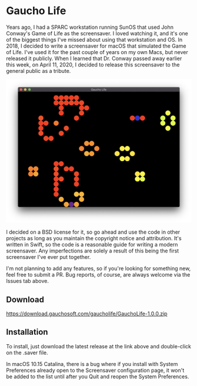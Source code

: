 # Gaucho Life

Years ago, I had a SPARC workstation running SunOS that used John Conway's Game of Life as the screensaver.  I loved watching it, and it's one of the biggest things I've missed about using that workstation and OS.  In 2018, I decided to write a screensaver for macOS that simulated the Game of Life.  I've used it for the past couple of years on my own Macs, but never released it publicly.  When I learned that Dr. Conway passed away earlier this week, on April 11, 2020, I decided to release this screensaver to the general public as a tribute.  

![Gaucho Life Screenshot](/Resources/screenshot-1.0.png)

I decided on a BSD license for it, so go ahead and use the code in other projects as long as you maintain the copyright notice and attribution.  It's written in Swift, so the code is a reasonable guide for writing a modern screensaver.  Any imperfections are solely a result of this being the first screensaver I've ever put together.

I'm not planning to add any features, so if you're looking for something new, feel free to submit a PR.  Bug reports, of course, are always welcome via the Issues tab above.

## Download

https://download.gauchosoft.com/gaucholife/GauchoLife-1.0.0.zip

## Installation

To install, just download the latest release at the link above and double-click on the .saver file.  

In macOS 10.15 Catalina, there is a bug where if you install with System Preferences already open to the Screensaver configuration page, it won't be added to the list until after you Quit and reopen the System Preferences.
